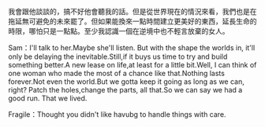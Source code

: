 我會跟他談談的，搞不好他會聽我的話。但是從世界現在的情況來看，我們也是在拖延無可避免的未來罷了。但如果能換來一點時間建立更美好的東西，延長生命的時限，哪怕只是一點點。至少我認識一個在逆境中也不輕言放棄的女人。

Sam：I'll talk to her.Maybe she'll listen. But with the shape the worlds in, it'll only be delaying the inevitable.Still,if it buys us time to try and build something better.A new lease on life,at least for a little bit.Well, I can think of one woman who made the most of a chance like that.Nothing lasts forever.Not even the world.But we gotta keep it going as long as we can, right? Patch the holes,change the parts, all that.So we can say we had a good run. That we lived.

Fragile：Thought you didn't like havubg to handle things with care.


